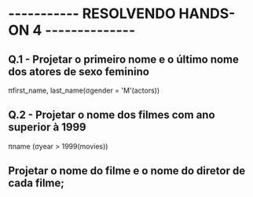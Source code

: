 # ----------- RESOLVENDO HANDS-ON 4 --------------

## Q.1 - Projetar o primeiro nome e o último nome dos atores de sexo feminino

πfirst_name, last_name(σgender = 'M'(actors))

## Q.2 - Projetar o nome dos filmes com ano superior à 1999

πname (σyear > 1999(movies))

## Projetar o nome do filme e o nome do diretor de cada filme;

